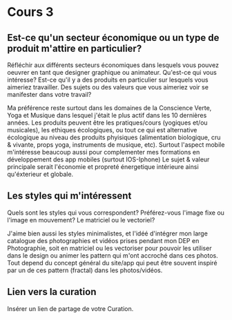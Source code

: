# Cours 3
## Est-ce qu'un secteur économique ou un type de produit m'attire en particulier? 
Réfléchir aux différents secteurs économiques dans lesquels vous pouvez oeuvrer en tant que designer graphique ou animateur. Qu'est-ce qui vous intéresse? Est-ce qu'il y a des produits en particulier sur lesquels vous aimeriez travailler. Des sujets ou des valeurs que vous aimeriez voir se manifester dans votre travail? 

Ma préférence reste surtout dans les domaines de la Conscience Verte, Yoga et Musique dans lesquel j'était le plus actif dans les 10 dernières années. Les produits peuvent être les pratiques/cours (yogiques et/ou musicales), les ethiques écologiques, ou tout ce qui est alternative écologique au niveau des produits phyisiques (alimentation biologique, cru & vivante, props yoga, instruments de musique, etc). Surtout l'aspect mobile m'intéresse beaucoup aussi pour complementer mes formations en développement des app mobiles (surtout IOS-Iphone)
Le sujet & valeur principale serait l'économie et propreté énergetique intérieure ainsi qu'éxterieur et globale.

## Les styles qui m'intéressent
Quels sont les styles qui vous correspondent? Préférez-vous l'image fixe ou l'image en mouvement? Le matriciel ou le vectoriel?

J'aime bien aussi les styles minimalistes, et l'idéé d'intégrer mon large catalogue des photographies et vidéos prises pendant mon DEP en Photographie, soit en matriciel ou les vectoriser pour pouvoir les utiliser dans le design ou animer les pattern qui m'ont accroché dans ces photos. Tout depend du concept général du site/app qui peut être souvent inspiré par un de ces pattern (fractal) dans les photos/vidéos.

## Lien vers la curation
Insérer un lien de partage de votre Curation. 

